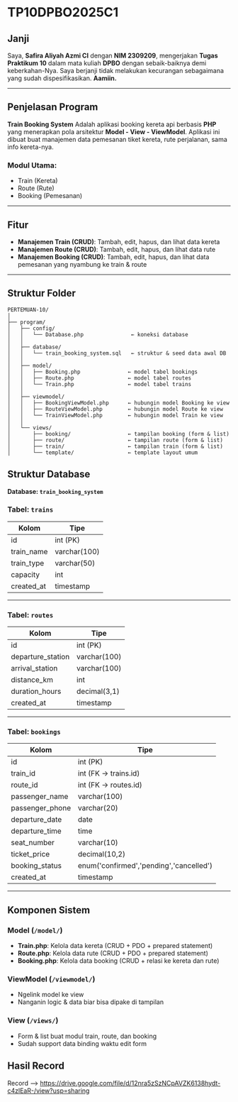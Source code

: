 # TP10DPBO2025C1

## Janji

Saya, **Safira Aliyah Azmi CI** dengan **NIM 2309209**, mengerjakan **Tugas Praktikum 10** dalam mata kuliah **DPBO** dengan sebaik-baiknya demi keberkahan-Nya.
Saya berjanji tidak melakukan  kecurangan sebagaimana yang sudah dispesifikasikan. **Aamiin.**

---

## Penjelasan Program

**Train Booking System**
Adalah aplikasi booking kereta api berbasis **PHP** yang menerapkan pola arsitektur **Model - View - ViewModel**.
Aplikasi ini dibuat buat manajemen data pemesanan tiket kereta, rute perjalanan, sama info kereta-nya.

### Modul Utama:

* Train (Kereta)
* Route (Rute)
* Booking (Pemesanan)

---

## Fitur

* **Manajemen Train (CRUD)**: Tambah, edit, hapus, dan lihat data kereta
* **Manajemen Route (CRUD)**: Tambah, edit, hapus, dan lihat data rute
* **Manajemen Booking (CRUD)**: Tambah, edit, hapus, dan lihat data pemesanan yang nyambung ke train & route

---

## Struktur Folder

```
PERTEMUAN-10/
│
├── program/
│   ├── config/
│   │   └── Database.php               ← koneksi database
│   │
│   ├── database/
│   │   └── train_booking_system.sql   ← struktur & seed data awal DB
│   │
│   ├── model/
│   │   ├── Booking.php               ← model tabel bookings
│   │   ├── Route.php                 ← model tabel routes
│   │   └── Train.php                 ← model tabel trains
│   │
│   ├── viewmodel/
│   │   ├── BookingViewModel.php      ← hubungin model Booking ke view
│   │   ├── RouteViewModel.php        ← hubungin model Route ke view
│   │   └── TrainViewModel.php        ← hubungin model Train ke view
│   │
│   └── views/
│       ├── booking/                  ← tampilan booking (form & list)
│       ├── route/                    ← tampilan route (form & list)
│       ├── train/                    ← tampilan train (form & list)
│       └── template/                 ← template layout umum
```
## Struktur Database

**Database: `train_booking_system`**

### Tabel: `trains`

| Kolom       | Tipe         |
| ----------- | ------------ |
| id          | int (PK)     |
| train\_name | varchar(100) |
| train\_type | varchar(50)  |
| capacity    | int          |
| created\_at | timestamp    |

---

### Tabel: `routes`

| Kolom              | Tipe         |
| ------------------ | ------------ |
| id                 | int (PK)     |
| departure\_station | varchar(100) |
| arrival\_station   | varchar(100) |
| distance\_km       | int          |
| duration\_hours    | decimal(3,1) |
| created\_at        | timestamp    |

---

### Tabel: `bookings`

| Kolom            | Tipe                                    |
| ---------------- | --------------------------------------- |
| id               | int (PK)                                |
| train\_id        | int (FK → trains.id)                    |
| route\_id        | int (FK → routes.id)                    |
| passenger\_name  | varchar(100)                            |
| passenger\_phone | varchar(20)                             |
| departure\_date  | date                                    |
| departure\_time  | time                                    |
| seat\_number     | varchar(10)                             |
| ticket\_price    | decimal(10,2)                           |
| booking\_status  | enum('confirmed','pending','cancelled') |
| created\_at      | timestamp                               |

---

## Komponen Sistem

### Model (`/model/`)

* **Train.php**: Kelola data kereta (CRUD + PDO + prepared statement)
* **Route.php**: Kelola data rute (CRUD + PDO + prepared statement)
* **Booking.php**: Kelola data booking (CRUD + relasi ke kereta dan rute)

### ViewModel (`/viewmodel/`)

* Ngelink model ke view
* Nanganin logic & data biar bisa dipake di tampilan

### View (`/views/`)

* Form & list buat modul train, route, dan booking
* Sudah support data binding waktu edit form

## Hasil Record
Record --> https://drive.google.com/file/d/12nra5zSzNCpAVZK6138hydt-c4zlEaR-/view?usp=sharing 

